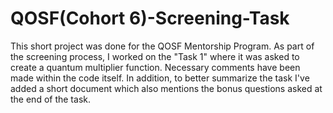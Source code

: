 # QOSF(Cohort 6)-Screening-Task

This short project was done for the QOSF Mentorship Program. As part of the screening process, I worked on the "Task 1" where it was asked to create a quantum multiplier function. Necessary comments have been made within the code itself. 
In addition, to better summarize the task I've added a short document which also mentions the bonus questions asked at the end of the task.
